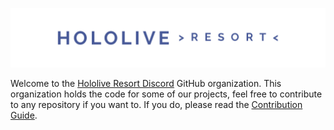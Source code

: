 ![Header](img/readme/Header.png?raw=true "Header image")

Welcome to the [Hololive Resort Discord](https://discord.gg/HoloRes) GitHub organization.
This organization holds the code for some of our projects, feel free to contribute to any repository if you want to.
If you do, please read the [Contribution Guide](/CONTRIBUTING.md).
